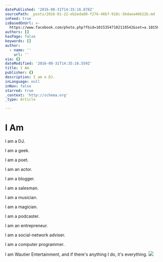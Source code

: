 ```yaml
---
datePublished: '2016-08-31T14:35:16.878Z'
sourcePath: _posts/2016-01-22-eb2eda80-f276-46b7-918c-36daea46622b.md
inFeed: true
isBasedOnUrl: >-
  https://www.facebook.com/photo.php?fbid=10153547102110542&set=a.10150259561935542.492553.579565541&type=3&theater
authors: []
hasPage: false
keywords: []
author:
  - name: ''
    url: ''
via: {}
dateModified: '2016-08-31T14:35:16.559Z'
title: I Am
publisher: {}
description: I am a DJ.
inLanguage: null
inNav: false
starred: true
_context: 'http://schema.org'
_type: Article

---
```

# I Am

I am a DJ.

I am a geek.

I am a poet.

I am an actor.

I am a blogger.

I am a salesman.

I am a musician.

I am a magician.

I am a podcaster.

I am an entrepreneur.

I am a social-network adviser.

I am a computer programmer.

I am Wautier Entertainment, and if there's anything I do, it's everything.
![](https://s3-us-west-2.amazonaws.com/the-grid-img/p/ed0221223b5fb1bc25dfd5a4e6f4a93a05cc000c.jpg)
